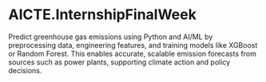# AICTE.InternshipFinalWeek
Predict greenhouse gas emissions using Python and AI/ML by preprocessing data, engineering features, and training models like XGBoost or Random Forest. This enables accurate, scalable emission forecasts from sources such as power plants, supporting climate action and policy decisions.
